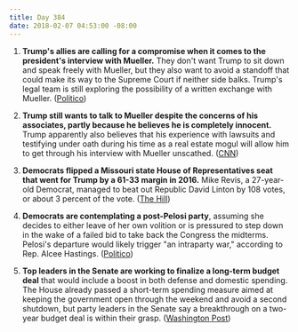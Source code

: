 ```yaml
---
title: Day 384
date: 2018-02-07 04:53:00 -08:00
---
```


1. **Trump's allies are calling for a compromise when it comes to the president's interview with Mueller.** They don't want Trump to sit down and speak freely with Mueller, but they also want to avoid a standoff that could make its way to the Supreme Court if neither side balks. Trump's legal team is still exploring the possibility of a written exchange with Mueller. ([Politico](https://www.politico.com/story/2018/02/07/trump-mueller-russia-probe-395958))

2. **Trump still wants to talk to Mueller despite the concerns of his associates, partly because he believes he is completely innocent.** Trump apparently also believes that his experience with lawsuits and testifying under oath during his time as a real estate mogul will allow him to get through his interview with Mueller unscathed. ([CNN](https://www.cnn.com/2018/02/06/politics/trump-mueller-interview/index.html))

3. **Democrats flipped a Missouri state House of Representatives seat that went for Trump by a 61-33 margin in 2016.** Mike Revis, a 27-year-old Democrat, managed to beat out Republic David Linton by 108 votes, or about 3 percent of the vote. ([The Hill](http://thehill.com/homenews/state-watch/372670-dems-pick-up-deep-red-legislative-seat-in-missouri))

4. **Democrats are contemplating a post-Pelosi party**, assuming she decides to either leave of her own volition or is pressured to step down in the wake of a failed bid to take back the Congress the midterms. Pelosi's departure would likely trigger "an intraparty war," according to Rep. Alcee Hastings. ([Politico](https://www.politico.com/story/2018/02/06/nancy-pelosi-house-democrats-395924))

5. **Top leaders in the Senate are working to finalize a long-term budget deal** that would include a boost in both defense and domestic spending. The House already passed a short-term spending measure aimed at keeping the government open through the weekend and avoid a second shutdown, but party leaders in the Senate say a breakthrough on a two-year budget deal is within their grasp. ([Washington Post](https://www.washingtonpost.com/powerpost/spending-plan-remains-unsettled-as-clock-ticks-toward-shutdown-deadline/2018/02/06/1639ab26-0b53-11e8-8b0d-891602206fb7_story.html?utm_term=.1e3b3e5408b6))